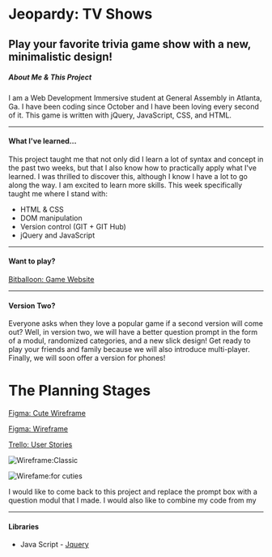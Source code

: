 # Jeopardy: TV Shows
Play your favorite trivia game show with a new, minimalistic design!
---
##### About Me & This Project
I am a Web Development Immersive student at General Assembly in Atlanta, Ga. I have been coding since October and I have been loving every second of it. This game is written with jQuery, JavaScript, CSS, and HTML. 

---
#### What I've learned...
This project taught me that not only did I learn a lot of syntax and concept in the past two weeks, but that I also know how to practically apply what I've learned. I was thrilled to discover this, although I know I have a lot to go along the way. I am excited to learn more skills. This week specifically taught me where I stand with:
* HTML & CSS
* DOM manipulation
* Version control (GIT + GIT Hub)
* jQuery and JavaScript
---

#### Want to play?
[Bitballoon: Game Website](jeopardy-ninti.bitballoon.com)

---

#### Version Two?
Everyone asks when they love a popular game if a second version will come out? Well, in version two, we will have a better question prompt in the form of a modul, randomized categories, and a new slick design! Get ready to play your friends and family because we will also introduce multi-player. Finally, we will soon offer a version for phones!

# The Planning Stages
[Figma: Cute Wireframe](https://www.figma.com/file/78kqvgwZUoQiDUtbOD7aqa/Jeopardy%3A-%23Friendship-is-Magic-(Classic)?node-id=1%3A2)


[Figma: Wireframe](https://www.figma.com/file/04dSJpViNz16WcISBs0pbJQ1/Jeopardy%3A-Classic%E2%84%A2)


[Trello: User Stories](https://trello.com/b/tuKGFzHD/game-project-board)


![Wireframe:Classic](https://i.imgur.com/I4Ws93N.png)

![Wirefame:for cuties](https://i.imgur.com/n7oLgJ9.png)

I would like to come back to this project and replace the prompt box with a question modul that I made. I would also like to combine my code from my 

---
#### Libraries
* Java Script - [Jquery](https://jquery.com/)
